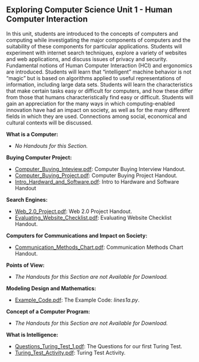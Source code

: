 ## Exploring Computer Science Unit 1 - Human Computer Interaction

In this unit, students are introduced to the concepts of computers and computing while investigating the major components of computers and the suitability of these components for particular applications. Students will experiment with internet search techniques, explore a variety of websites and web applications, and discuss issues of privacy and security. Fundamental notions of Human Computer Interaction (HCI) and ergonomics are introduced. Students will learn that “intelligent” machine behavior is not “magic” but is based on algorithms applied to useful representations of information, including large data sets. Students will learn the characteristics that make certain tasks easy or difficult for computers, and how these differ from those that humans characteristically find easy or difficult. Students will gain an appreciation for the many ways in which computing-enabled innovation have had an impact on society, as well as for the many different fields in which they are used. Connections among social, economical and cultural contexts will be discussed.

**What is a Computer:**
* *No Handouts for this Section.*

**Buying Computer Project:**
* [Computer_Buying_Inteview.pdf](./Computer_Buying_Inteview.pdf): Computer Buying Interview Handout.
* [Computer_Buying_Project.pdf](./Computer_Buying_Project.pdf): Computer Buying Project Handout.
* [Intro_Hardward_and_Software.pdf](./Intro_Hardward_and_Software.pdf): Intro to Hardware and Software Handout

**Search Engines:**
* [Web_2.0_Project.pdf](./Web_2.0_Project.pdf): Web 2.0 Project Handout.
* [Evaluating_Website_Checklist.pdf](./Evaluating_Website_Checklist.pdf): Evaluating Website Checklist Handout.

**Computers for Communications and Impact on Society:**
* [Communication_Methods_Chart.pdf](./Communication_Methods_Chart.pdf): Communication Methods Chart Handout.

**Points of View:**
* *The Handouts for this Section are not Available for Download.*

**Modeling Design and Mathematics:**
* [Example_Code.pdf](./Example_Code.pdf): The Example Code: *lines1a.py*.

**Concept of a Computer Program:**
* *The Handouts for this Section are not Available for Download.*

**What is Intelligence:**
* [Questions_Turing_Test_1.pdf](./Questions_Turing_Test_1.pdf): The Questions for our first Turing Test.
* [Turing_Test_Activity.pdf](./Turing_Test_Activity.pdf): Turing Test Activity.
